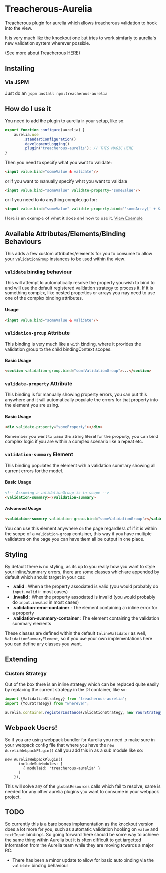 # Treacherous-Aurelia

Treacherous plugin for aurelia which allows treacherous validation to hook into the view.

It is very much like the knockout one but tries to work similarly to aurelia's new validation system 
wherever possible.

(See more about Treacherous [HERE](https://github.com/grofit/treacherous))

## Installing

### Via JSPM

Just do an `jspm install npm:treacherous-aurelia`

## How do I use it

You need to add the plugin to aurelia in your setup, like so:

```js
export function configure(aurelia) {
    aurelia.use
        .standardConfiguration()
        .developmentLogging()
        .plugin('treacherous-aurelia'); // THIS MAGIC HERE
}
```

Then you need to specify what you want to validate:

```html
<input value.bind="someValue & validate"/>
```

or if you want to manually specify what you want to validate

```html
<input value.bind="someValue" validate-property="someValue"/>
```

or if you need to do anything complex go for:

```html
<input value.bind="someValue" validate-property.bind="'someArray[' + $index + ']'"/>
```

Here is an example of what it does and how to use it.
[View Example](https://rawgithub.com/grofit/treacherous-aurelia/master/examples/index.html)

## Available Attributes/Elements/Binding Behaviours

This adds a few custom attributes/elements for you to consume to allow your `validationGroup` instances to be used within the view.

### `validate` binding behaviour

This will attempt to automatically resolve the property you wish to bind to and will use the default  registered 
validation strategy to process it. If it is something complex, like nested properties or arrays you may need
to use one of the complex binding attributes.

#### Usage
```html
<input value.bind="someValue & validate"/>
```

### `validation-group` Attribute

This binding is very much like a `with` binding, where it provides the validation group to the child bindingContext
scopes.

#### Basic Usage
```html
<section validation-group.bind="someValidationGroup">...</section>
```

### `validate-property` Attribute

This binding is for manually showing property errors, you can put this anywhere and it will automatically populate
the errors for that property into the element you are using.

#### Basic Usage
```html
<div validate-property="someProperty"></div>
```

Remember you want to pass the string literal for the property, you can bind complex logic if you are
within a complex scenario like a repeat etc.

### `validation-summary` Element

This binding populates the element with a validation summary showing all current errors for the model.

#### Basic Usage
```html
<!-- Assuming a validationGroup is in scope -->
<validation-summary></validation-summary>
```

#### Advanced Usage
```html
<validation-summary validation-group.bind="someValidationGroup"></validation-summary>
```

You can use this element anywhere on the page regardless of if it is within the scope of a `validation-group` container, 
this way if you have multiple validators on the page you can have them all be output in one place.

## Styling

By default there is no styling, as its up to you really how you want to style your inline/summary errors, 
there are some classes which are appended by default which should target in your css:

- **.valid** : When a the property associated is valid (you would probably do `input.valid` in most cases) 
- **.invalid** : When the property associated is invalid (you would probably do `input.invalid` in most cases)
- **.validation-error-container** : The element containing an inline error for a property
- **.validation-summary-container** : The element containing the validation summary elements

These classes are defined within the default `InlineValidator` as well, `ValidationSummaryElement`, so if 
you use your own implementations here you can define any classes you want.

## Extending

### Custom Strategy

Out of the box there is an inline strategy which can be replaced quite easily by replacing the current 
strategy in the DI container, like so:

```js
import {ValidationStrategy} from "treacherous-aurelia";
import {YourStrategy} from "wherever";

aurelia.container.registerInstance(ValidationStrategy, new YourStrategy());
```

## Webpack Users!

So if you are using webpack bundler for Aurelia you need to make sure in your webpack config file that 
where you have the `new AureliaWebpackPlugin()` call you add this in as a sub module like so:

```
new AureliaWebpackPlugin({
      includeSubModules: [
        { moduleId: 'treacherous-aurelia' }
      ]
    }),
```

This will solve any of the `globalResources` calls which fail to resolve, same is needed for any other 
aurelia plugins you want to consume in your webpack project.

## TODO

So currently this is a bare bones implementation as the knockout version does a lot more for you,
such as automatic validation hooking on `value` and `textInput` bindings. So going forward
there should be some way to achieve the same thing within Aurelia but it is often difficult
to get targetted information from the Aurelia team while they are moving towards a major RC.

* There has been a minor update to allow for basic auto binding via the `validate` binding behaviour